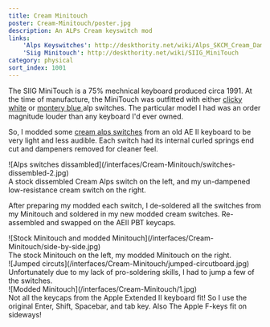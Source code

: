 ```yaml
---
title: Cream Minitouch
poster: Cream-Minitouch/poster.jpg
description: An ALPs Cream keyswitch mod
links:
    'Alps Keyswitches': http://deskthority.net/wiki/Alps_SKCM_Cream_Damped
    'Siig Minitouch': http://deskthority.net/wiki/SIIG_MiniTouch
category: physical
sort_index: 1001
---
```

The SIIG MiniTouch is a 75% mechnical keyboard produced circa 1991. At the time of manufacture, the MiniTouch was outfitted with either [clicky white](http://deskthority.net/wiki/Alps_SKCM_White) or [montery blue ](http://deskthority.net/wiki/SMK_Alps_mount) alp switches.  The particular model I had was an order magnitude louder than any keyboard I'd ever owned.

So, I modded some [cream alps switches](http://deskthority.net/wiki/Alps_SKCM_Cream_Damped) from an old AE II keyboard to be very light and less audible. Each switch had its internal curled springs end cut and dampeners removed for cleaner feel.

<div class='captioned-image'>
![Alps switches dissambled](/interfaces/Cream-Minitouch/switches-dissembled-2.jpg)
<div class='caption'>A stock dissembled Cream Alps switch on the left, and my un-dampened low-resistance cream switch on the right.</div>
</div>

After preparing my modded each switch, I de-soldered all the switches from my Minitouch and soldered in my new modded cream switches.  Re-assembled and swapped on the AEII PBT keycaps. 

<div class='captioned-image'>
![Stock Minitouch and modded Minitouch](/interfaces/Cream-Minitouch/side-by-side.jpg)
<div class='caption'>The stock Minitouch on the left, my modded Minitouch on the right.</div>
</div>


<div class='captioned-image'>
![Jumped circuts](/interfaces/Cream-Minitouch/jumped-circutboard.jpg)
<div class='caption'>Unfortunately due to my lack of pro-soldering skills, I had to jump a few of the switches.</div>

</div>


<div class='captioned-image'>
![Modded Minitouch](/interfaces/Cream-Minitouch/1.jpg)
<div class='caption'>Not all the keycaps from the Apple Extended II keyboard fit! So I use the original Enter, Shift, Spacebar, and tab key. Also The Apple F-keys fit on sideways!</div>
</div>
